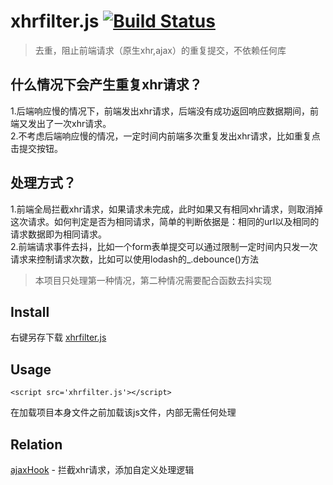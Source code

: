 
# xhrfilter.js [![Build Status](https://travis-ci.org/simplefeel/xhrfilter.svg?branch=master)](https://travis-ci.org/simplefeel/xhrfilter.svg?branch=master)</br>
>去重，阻止前端请求（原生xhr,ajax）的重复提交，不依赖任何库

## 什么情况下会产生重复xhr请求？

1.后端响应慢的情况下，前端发出xhr请求，后端没有成功返回响应数据期间，前端又发出了一次xhr请求。</br>
2.不考虑后端响应慢的情况，一定时间内前端多次重复发出xhr请求，比如重复点击提交按钮。

## 处理方式？

1.前端全局拦截xhr请求，如果请求未完成，此时如果又有相同xhr请求，则取消掉这次请求。如何判定是否为相同请求，简单的判断依据是：相同的url以及相同的请求数据即为相同请求。<br/>
2.前端请求事件去抖，比如一个form表单提交可以通过限制一定时间内只发一次请求来控制请求次数，比如可以使用lodash的_.debounce()方法

> 本项目只处理第一种情况，第二种情况需要配合函数去抖实现

## Install

右键另存下载 [xhrfilter.js](https://github.com/simplefeel/xhrfilter/blob/master/dist/xhrfilter.min.js) 

## Usage

```
<script src='xhrfilter.js'></script>
``` 
在加载项目本身文件之前加载该js文件，内部无需任何处理

## Relation

[ajaxHook](https://github.com/wendux/Ajax-hook) - 拦截xhr请求，添加自定义处理逻辑



